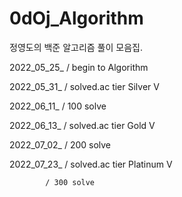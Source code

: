 # 0dOj_Algorithm
정영도의 백준 알고리즘 풀이 모음집.




2022_05_25_ / begin to Algorithm

2022_05_31_ / solved.ac tier Silver V

2022_06_11_ / 100 solve

2022_06_13_ / solved.ac tier Gold V

2022_07_02_ / 200 solve

2022_07_23_ / solved.ac tier Platinum V

            / 300 solve
